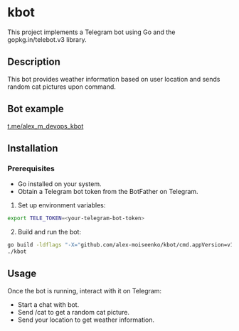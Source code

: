 # kbot

This project implements a Telegram bot using Go and the gopkg.in/telebot.v3 library.

## Description

This bot provides weather information based on user location and sends random cat pictures upon command.

## Bot example

[t.me/alex_m_devops_kbot](t.me/alex_m_devops_kbot)

## Installation

### Prerequisites
- Go installed on your system.
- Obtain a Telegram bot token from the BotFather on Telegram.

1. Set up environment variables:

```bash
export TELE_TOKEN=<your-telegram-bot-token>
```

2. Build and run the bot:

```bash
go build -ldflags "-X="github.com/alex-moiseenko/kbot/cmd.appVersion=v1.0.2
./kbot
```

## Usage

Once the bot is running, interact with it on Telegram:

- Start a chat with bot.
- Send /cat to get a random cat picture.
- Send your location to get weather information.
